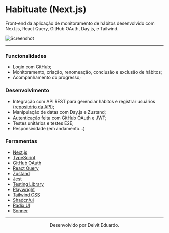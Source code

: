 # Habituate (Next.js)

Front-end da aplicação de monitoramento de hábitos desenvolvido com Next.js, React Query, GitHub OAuth, Day.js, e Tailwind.

![Screenshot](https://i.imgur.com/rKTiAgy.png)

---

### Funcionalidades

- Login com GitHub;
- Monitoramento, criação, renomeação, conclusão e exclusão de hábitos;
- Acompanhamento do progresso;

### Desenvolvimento

- Integração com API REST para gerenciar hábitos e registrar usuários [(repositório da API)](https://github.com/duardodev/habituate-api);
- Manipulação de datas com Day.js e Zustand;
- Autenticação feita com GitHub OAuth e JWT;
- Testes unitários e testes E2E;
- Responsividade (em andamento...)

### Ferramentas

- [Next.js](https://nextjs.org/)
- [TypeScript](https://www.typescriptlang.org/)
- [GitHub OAuth](https://docs.github.com/en/apps/oauth-apps)
- [React Query](https://tanstack.com/query/latest)
- [Zustand](https://zustand-demo.pmnd.rs/)
- [Jest](https://jestjs.io/pt-BR/)
- [Testing Library](https://testing-library.com/)
- [Playwright](https://playwright.dev/)
- [Tailwind CSS](https://tailwindcss.com/)
- [Shadcn/ui](https://ui.shadcn.com/)
- [Radix UI](https://www.radix-ui.com/)
- [Sonner](https://sonner.emilkowal.ski/)

---

<p align="center">Desenvolvido por Deivit Eduardo.</p>
